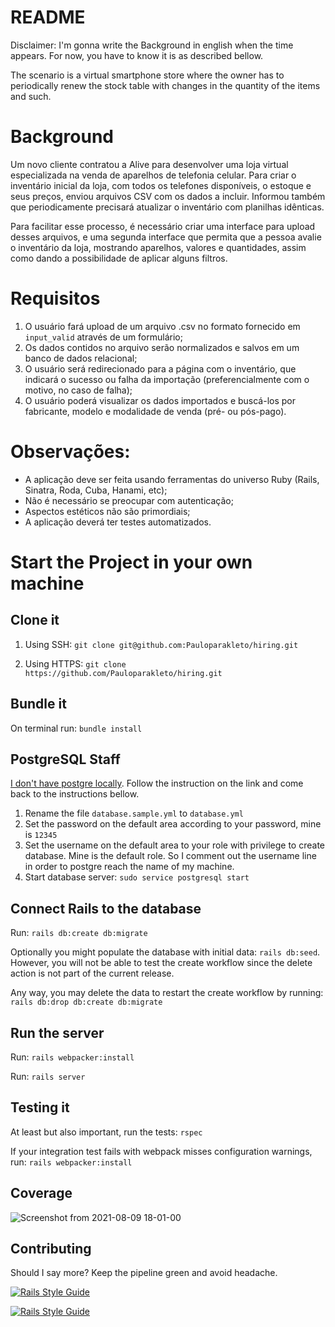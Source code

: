 # README

Disclaimer: I'm gonna write the Background in english when the time appears. For now, you have to know it is as described bellow.

The scenario is a virtual smartphone store where the owner has to periodically renew the stock 
table with changes in the quantity of the items and such.

# Background

Um novo cliente contratou a Alive para desenvolver uma loja virtual especializada na venda de aparelhos de telefonia celular. Para criar o inventário inicial da loja, com todos os telefones disponíveis, o estoque e seus preços, enviou arquivos CSV com os dados a incluir. Informou também que periodicamente precisará atualizar o inventário com planilhas idênticas.

Para facilitar esse processo, é necessário criar uma interface para upload desses arquivos, e uma segunda interface que permita que a pessoa avalie o inventário da loja, mostrando aparelhos, valores e quantidades, assim como dando a possibilidade de aplicar alguns filtros.

# Requisitos

1. O usuário fará upload de um arquivo .csv no formato fornecido em `input_valid` através de um formulário;
2. Os dados contidos no arquivo serão normalizados e salvos em um banco de dados relacional;
3. O usuário será redirecionado para a página com o inventário, que indicará o sucesso ou falha da importação (preferencialmente com o motivo, no caso de falha);
4. O usuário poderá visualizar os dados importados e buscá-los por fabricante, modelo e modalidade de venda (pré- ou pós-pago).

# Observações:

- A aplicação deve ser feita usando ferramentas do universo Ruby (Rails, Sinatra, Roda, Cuba, Hanami, etc);
- Não é necessário se preocupar com autenticação;
- Aspectos estéticos não são primordiais;
- A aplicação deverá ter testes automatizados.

# Start the Project in your own machine

## Clone it

1. Using SSH: `git clone git@github.com:Pauloparakleto/hiring.git`


2. Using HTTPS: `git clone https://github.com/Pauloparakleto/hiring.git`

## Bundle it

On terminal run: `bundle install`

## PostgreSQL Staff

[I don't have postgre locally](https://docs.microsoft.com/windows/wsl/tutorials/wsl-database). Follow the instruction
on the link and come back to the instructions bellow.

1. Rename the file `database.sample.yml` to `database.yml`
2. Set the password on the default area according to your password, mine is `12345`
3. Set the username on the default area to your role with privilege to create database. 
Mine is the default role. So I comment out the username line in order
to postgre reach the name of my machine.
4. Start database server: `sudo service postgresql start`

## Connect Rails to the database

Run: `rails db:create db:migrate`

Optionally you might populate the database with initial data: `rails db:seed`.
However, you will not be able to test the create workflow since the delete action is not part of the
current release.

Any way, you may delete the data to restart the create workflow by running: 
`rails db:drop db:create db:migrate`

## Run the server
Run: `rails webpacker:install`

Run: `rails server`

## Testing it

At least but also important, run the tests: `rspec`

If your integration test fails with webpack misses configuration warnings, run: `rails webpacker:install`

## Coverage

![Screenshot from 2021-08-09 18-01-00](https://user-images.githubusercontent.com/52010485/128773925-7aaa3730-7bf9-4fcc-8c32-2353aad7a311.png)


## Contributing

Should I say more? Keep the pipeline green and avoid headache. 

[![Rails Style Guide](https://img.shields.io/badge/code_style-rubocop-brightgreen.svg)](https://github.com/rubocop/rubocop-rails)

[![Rails Style Guide](https://img.shields.io/badge/code_style-community-brightgreen.svg)](https://rails.rubystyle.guide)


